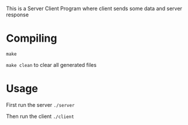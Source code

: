 This is a Server Client Program where client sends some data and server response

# Compiling

`make`

`make clean` to clear all generated files

# Usage

First run the server `./server`

Then run the client `./client`
